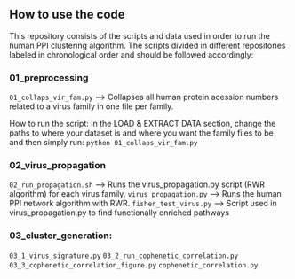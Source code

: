 ## How to use the code
This repository consists of the scripts and data used in order to run the human PPI clustering algorithm. The scripts divided in different repositories labeled in chronological order and should be followed accordingly:

### 01_preprocessing
`01_collaps_vir_fam.py` --> Collapses all human protein acession numbers related to a virus family in one file per family.

How to run the script:
In the LOAD & EXTRACT DATA section, change the paths to where your dataset is and where you want the family files to be and then simply run: `python 01_collaps_vir_fam.py`

### 02_virus_propagation
`02_run_propagation.sh` --> Runs the virus_propagation.py script (RWR algorithm) for each virus family.
`virus_propagation.py` --> Runs the human PPI network algorithm with RWR. 
`fisher_test_virus.py` --> Script used in virus_propagation.py to find functionally enriched pathways

### 03_cluster_generation:
`03_1_virus_signature.py`
`03_2_run_cophenetic_correlation.py`
`03_3_cophenetic_correlation_figure.py`
`cophenetic_correlation.py`

